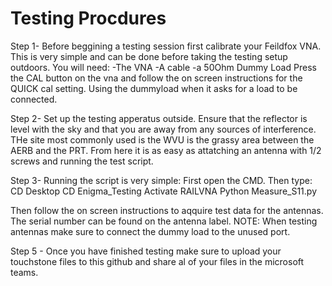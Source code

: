 # Testing Procdures
Step 1-
  Before beggining a testing session first calibrate your Feildfox VNA. This is very simple and can be done before taking the testing setup outdoors. 
  You will need:
  -The VNA
  -A cable
  -a 50Ohm Dummy Load
  Press the CAL button on the vna and follow the on screen instructions for the QUICK cal setting. Using the dummyload when it asks for a load to be connected. 
  
Step 2-
  Set up the testing apperatus outside. Ensure that the reflector is level with the sky and that you are away from any sources of interference. THe site most commonly used is the   WVU is the grassy area between the AERB and the PRT. From here it is as easy as attatching an antenna with 1/2 screws and running the test script. 
  
Step 3- 
  Running the script is very simple: First open the CMD. 
  Then type: 
    CD Desktop
    CD Enigma_Testing
    Activate RAILVNA
    Python Measure_S11.py
    
Then follow the on screen instructions to aqquire test data for the antennas. 
The serial number can be found on the antenna label. 
NOTE: When testing antennas make sure to connect the dummy load to the unused port.

Step 5 -
  Once you have finished testing make sure to upload your touchstone files to this github and share al of your files in the microsoft teams. 
